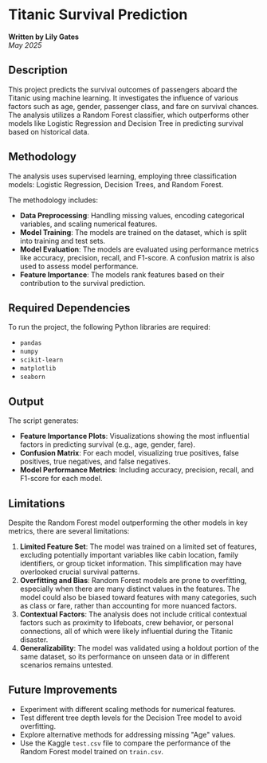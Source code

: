 # Titanic Survival Prediction

**Written by Lily Gates**  
*May 2025*

## Description
This project predicts the survival outcomes of passengers aboard the Titanic using machine learning. It investigates the influence of various factors such as age, gender, passenger class, and fare on survival chances. The analysis utilizes a Random Forest classifier, which outperforms other models like Logistic Regression and Decision Tree in predicting survival based on historical data.

## Methodology
The analysis uses supervised learning, employing three classification models: Logistic Regression, Decision Trees, and Random Forest. 

The methodology includes:
* **Data Preprocessing**: Handling missing values, encoding categorical variables, and scaling numerical features.
* **Model Training**: The models are trained on the dataset, which is split into training and test sets.
* **Model Evaluation**: The models are evaluated using performance metrics like accuracy, precision, recall, and F1-score. A confusion matrix is also used to assess model performance.
* **Feature Importance**: The models rank features based on their contribution to the survival prediction.

## Required Dependencies
To run the project, the following Python libraries are required:
* `pandas`
* `numpy`
* `scikit-learn`
* `matplotlib`
* `seaborn`

## Output
The script generates:
* **Feature Importance Plots**: Visualizations showing the most influential factors in predicting survival (e.g., age, gender, fare).
* **Confusion Matrix**: For each model, visualizing true positives, false positives, true negatives, and false negatives.
* **Model Performance Metrics**: Including accuracy, precision, recall, and F1-score for each model.

## Limitations
Despite the Random Forest model outperforming the other models in key metrics, there are several limitations:
1. **Limited Feature Set**: The model was trained on a limited set of features, excluding potentially important variables like cabin location, family identifiers, or group ticket information. This simplification may have overlooked crucial survival patterns.
2. **Overfitting and Bias**: Random Forest models are prone to overfitting, especially when there are many distinct values in the features. The model could also be biased toward features with many categories, such as class or fare, rather than accounting for more nuanced factors.
3. **Contextual Factors**: The analysis does not include critical contextual factors such as proximity to lifeboats, crew behavior, or personal connections, all of which were likely influential during the Titanic disaster.
4. **Generalizability**: The model was validated using a holdout portion of the same dataset, so its performance on unseen data or in different scenarios remains untested.

## Future Improvements
* Experiment with different scaling methods for numerical features.
* Test different tree depth levels for the Decision Tree model to avoid overfitting.
* Explore alternative methods for addressing missing "Age" values.
* Use the Kaggle `test.csv` file to compare the performance of the Random Forest model trained on `train.csv`.
